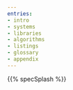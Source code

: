 ```yaml
---
entries:
- intro
- systems
- libraries
- algorithms
- listings
- glossary
- appendix
---
```


{{% specSplash %}}
